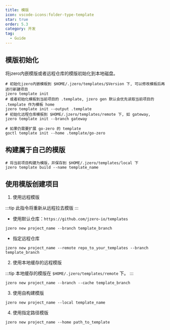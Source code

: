 ```yaml
---
title: 模版
icon: vscode-icons:folder-type-template
star: true
order: 5.3
category: 开发
tag:
  - Guide
---
```


## 模版初始化

将jzero内嵌模版或者远程仓库的模版初始化到本地磁盘。

```shell
# 初始化jzero内嵌模板到 $HOME/.jzero/templates/$Version 下, 可以修改模板后再进行新建项目
jzero template init
# 或者初始化模板到当前项目的 .template, jzero gen 默认会优先读取当前项目的 .template 作为模板 home
jzero template init --output .template
# 初始化远程仓库模板到 $HOME/.jzero/templates/remote 下, 如 gateway, 
jzero template init --branch gateway

# 如果仍需要扩展 go-zero 的 template
goctl template init --home .template/go-zero
```

## 构建属于自己的模版

```shell
# 将当前项目构建为模版，并保存到 $HOME/.jzero/templates/local 下
jzero template build --name template_name
```

## 使用模版创建项目

1. 使用远程模版

:::tip 此指令将重新从远程拉去模版
:::

- 使用默认仓库：`https://github.com/jzero-io/templates`

```shell
jzero new project_name --branch template_branch
```

- 指定远程仓库

```shell
jzero new project_name --remote repo_to_your_templates --branch template_branch 
```

2. 使用本地缓存的远程模版

:::tip 本地缓存的模版在 `$HOME/.jzero/templates/remote` 下。
:::

```shell
jzero new project_name --branch --cache template_branch
```

3. 使用自构建模版

```shell
jzero new project_name --local template_name
```

4. 使用指定路径模版

```shell
jzero new project_name --home path_to_template
```
